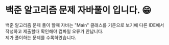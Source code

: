 # 백준 알고리즘 문제 자바풀이 입니다. 😁
백준 알고리즘 문제 풀이 할때 자바는 "Main" 클래스를 기준으로 보기에 다른 IDE에서 작성하고 제출할때 확인해야 컴파일 오류가 안납니다.<br>
제가 풀이하는 문제를 수록하였습니다. 
